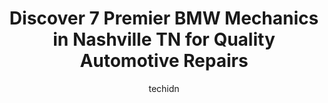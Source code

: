 ---
layout: ampstory
image: https://images.unsplash.com/photo-1568616389075-7ec27e747c9a?ixlib=rb-4.0.3&ixid=MnwxMjA3fDB8MHxwaG90by1wYWdlfHx8fGVufDB8fHx8&auto=format&fit=crop&w=640&h=853&q=80
author: techidn
featured: false
description: Discover the 7 best BMW Mechanic in Nashville TN, USA and ensure your vehicle receives the highest quality of care. These trusted professionals are known for their skill, knowledge, and dedi
title: Discover 7 Premier BMW Mechanics in Nashville TN for Quality Automotive Repairs
cover:
   title: Discover 7 Premier BMW Mechanics in Nashville TN for Quality Automotive Repairs
   subtitle: Rickpate
   background: https://images.unsplash.com/photo-1568616389075-7ec27e747c9a?ixlib=rb-4.0.3&ixid=MnwxMjA3fDB8MHxwaG90by1wYWdlfHx8fGVufDB8fHx8&auto=format&fit=crop&w=640&h=853&q=80

pages: 
 - layout: thirds
   top: <h1>#1 Import Specialty Service</h1>
   bottom: "<p>After changing spark plugs and coils in my car, I still had a misfire so I took my car to these guys to diagnose the problem. They then told me that the spark plugs were </p>"
   background: https://www.knot35.com/toplist/wp-content/uploads/2023/06/best-bmw-mechanic-1-in-nashville-tn-1685835243.jpeg
   backgroundblur: true
 - layout: thirds
   top: <h1>#2 German Performance Options (GPO Tuning)</h1>
   bottom: "<p>1227 Lebanon Pike, Nashville, TN 37210, United States</p>"
   background: https://www.knot35.com/toplist/wp-content/uploads/2023/06/best-bmw-mechanic-2-in-nashville-tn-1685835243.jpeg
   cta:
      link: https://www.knot35.com/toplist/discover-7-premier-bmw-mechanics-in-nashville-tn-for-quality-automotive-repairs/
      text: Discover 7 Premier BMW Mechanics in Nashville TN for Quality Automotive Repairs
 - layout: thirds
   top: <h1>#3 German Motorworks</h1>
   bottom: "<p>901 6th Ave S, Nashville, TN 37203, United States</p>"
   background: https://www.knot35.com/toplist/wp-content/uploads/2023/06/best-bmw-mechanic-3-in-nashville-tn-1685835243.jpeg
   cta:
      link: https://www.knot35.com/toplist/discover-7-premier-bmw-mechanics-in-nashville-tn-for-quality-automotive-repairs/
      text: Discover 7 Premier BMW Mechanics in Nashville TN for Quality Automotive Repairs
 - layout: thirds
   top: <h1>#4 Import Auto Maintenance</h1>
   bottom: "<p>490 Craighead St, Nashville, TN 37204, United States</p>"
   background: https://images.unsplash.com/photo-1489648022186-8f49310909a0?ixlib=rb-4.0.3&ixid=MnwxMjA3fDB8MHxwaG90by1wYWdlfHx8fGVufDB8fHx8&auto=format&fit=crop&w=640&h=853&q=80
   cta:
      link: https://www.knot35.com/toplist/discover-7-premier-bmw-mechanics-in-nashville-tn-for-quality-automotive-repairs/
      text: Discover 7 Premier BMW Mechanics in Nashville TN for Quality Automotive Repairs
 - layout: thirds
   top: <h1>#5 Continental Motorwerks LLC</h1>
   bottom: "<p>5100b Kentucky Ave, Nashville, TN 37209, United States</p>"
   background: https://images.unsplash.com/photo-1608411404720-c8f0417bcdba?ixlib=rb-4.0.3&ixid=MnwxMjA3fDB8MHxwaG90by1wYWdlfHx8fGVufDB8fHx8&auto=format&fit=crop&w=640&h=853&q=80
   cta:
      link: https://www.knot35.com/toplist/discover-7-premier-bmw-mechanics-in-nashville-tn-for-quality-automotive-repairs/
      text: Discover 7 Premier BMW Mechanics in Nashville TN for Quality Automotive Repairs
 - layout: thirds
   top: <h1>#6 BMW of Nashville - Brentwood Service & Repair Facility</h1>
   bottom: "<p>1568 Mallory Ln, Brentwood, TN 37027, United States</p>"
   background: https://images.unsplash.com/photo-1546497974-b213c9efb599?ixlib=rb-4.0.3&ixid=MnwxMjA3fDB8MHxwaG90by1wYWdlfHx8fGVufDB8fHx8&auto=format&fit=crop&w=640&h=853&q=80
   cta:
      link: https://www.knot35.com/toplist/discover-7-premier-bmw-mechanics-in-nashville-tn-for-quality-automotive-repairs/
      text: Discover 7 Premier BMW Mechanics in Nashville TN for Quality Automotive Repairs
 - layout: thirds
   top: <h1>#7 Kennedy Performance Center</h1>
   bottom: "<p>218 Space Park S Dr, Nashville, TN 37211, United States</p>"
   background: https://images.unsplash.com/photo-1597773150796-e5c14ebecbf5?ixlib=rb-4.0.3&ixid=MnwxMjA3fDB8MHxwaG90by1wYWdlfHx8fGVufDB8fHx8&auto=format&fit=crop&w=640&h=853&q=80
   cta:
      link: https://www.knot35.com/toplist/discover-7-premier-bmw-mechanics-in-nashville-tn-for-quality-automotive-repairs/
      text: Discover 7 Premier BMW Mechanics in Nashville TN for Quality Automotive Repairs
 - layout: thirds
   middle: Continue reading...
   background: https://images.unsplash.com/photo-1484589065579-248aad0d8b13?ixlib=rb-4.0.3&ixid=MnwxMjA3fDB8MHxwaG90by1wYWdlfHx8fGVufDB8fHx8&auto=format&fit=crop&w=640&h=853&q=80
   cta:
      link: https://www.knot35.com/toplist/discover-7-premier-bmw-mechanics-in-nashville-tn-for-quality-automotive-repairs/
      text: Discover 7 Premier BMW Mechanics in Nashville TN for Quality Automotive Repairs
      
---